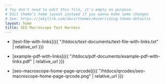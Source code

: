 ```yaml
---
# You don't need to edit this file, it's empty on purpose.
# Edit theme's home layout instead if you wanna make some changes
# See: https://jekyllrb.com/docs/themes/#overriding-theme-defaults
layout: home
title: SEO Macroscope Test Harness
---
```


* [text-file-with-links]({{ "/htdocs/text-documents/text-file-with-links.txt" | relative_url }})

* [example-pdf-with-links]({{ "/htdocs/pdf-documents/example-pdf-with-links.pdf" | relative_url }})

* [seo-macroscope-home-page-qrcode]({{ "/htdocs/qrcodes/seo-macroscope-home-page-qrcode.png" | relative_url }})
